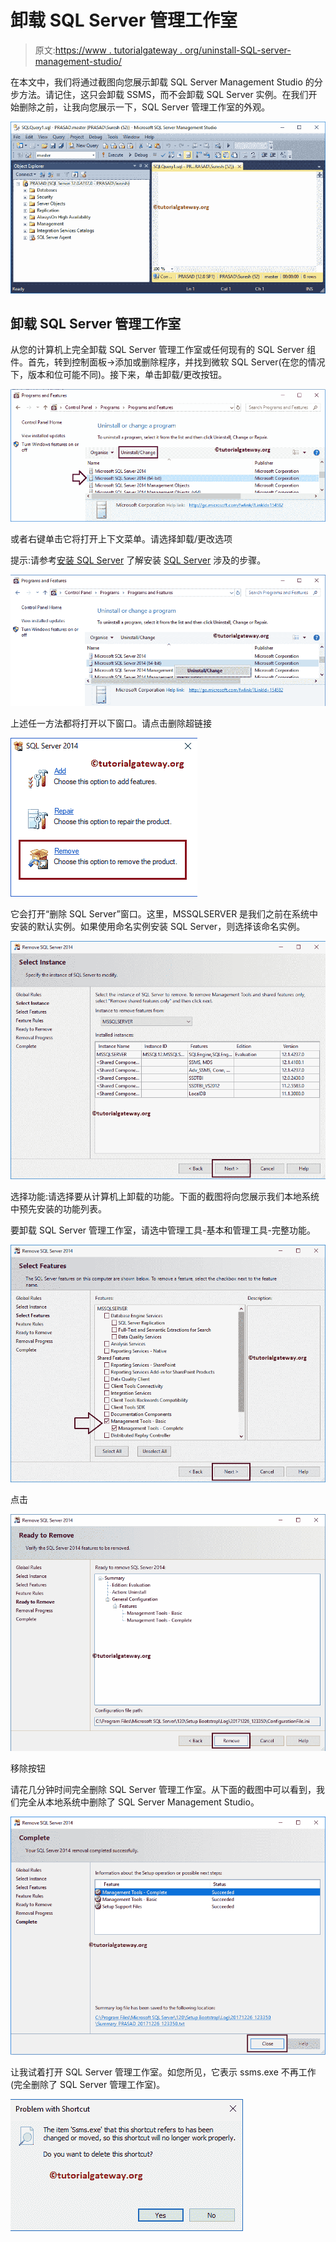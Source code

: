 # 卸载 SQL Server 管理工作室

> 原文:[https://www . tutorialgateway . org/uninstall-SQL-server-management-studio/](https://www.tutorialgateway.org/uninstall-sql-server-management-studio/)

在本文中，我们将通过截图向您展示卸载 SQL Server Management Studio 的分步方法。请记住，这只会卸载 SSMS，而不会卸载 SQL Server 实例。在我们开始删除之前，让我向您展示一下，SQL Server 管理工作室的外观。

![Uninstall SQL Server Management Studio 1](img/3d0d458f9613f4bfc81d710510422ddc.png)

## 卸载 SQL Server 管理工作室

从您的计算机上完全卸载 SQL Server 管理工作室或任何现有的 SQL Server 组件。首先，转到控制面板->添加或删除程序，并找到微软 SQL Server(在您的情况下，版本和位可能不同)。接下来，单击卸载/更改按钮。

![Uninstall SQL Server Management Studio 2](img/f64a33e0b108ed18c2cc550ce8b9538e.png)

或者右键单击它将打开上下文菜单。请选择卸载/更改选项

提示:请参考[安装 SQL Server](https://www.tutorialgateway.org/install-sql-server/) 了解安装 [SQL Server](https://www.tutorialgateway.org/sql/) 涉及的步骤。

![Uninstall SQL Server Management Studio 3](img/647fed02c024239f6d1a1c9758f57875.png)

上述任一方法都将打开以下窗口。请点击删除超链接

![Uninstall SQL Server Management Studio 4](img/f2590a8176171bd5df772ae6c8cdd490.png)

它会打开“删除 SQL Server”窗口。这里，MSSQLSERVER 是我们之前在系统中安装的默认实例。如果使用命名实例安装 SQL Server，则选择该命名实例。

![Uninstall SQL Server Management Studio 6](img/b28af5b1c9bcd0c44b516197bc7d4211.png)

选择功能:请选择要从计算机上卸载的功能。下面的截图将向您展示我们本地系统中预先安装的功能列表。

要卸载 SQL Server 管理工作室，请选中管理工具-基本和管理工具-完整功能。

![Uninstall SQL Server Management Studio 8](img/fa46aa3e911251451b00d3bc470f52f8.png)

点击

![Uninstall SQL Server Management Studio 9](img/0d707217fbfadc5c89fa9c81bf22e970.png)

移除按钮

请花几分钟时间完全删除 SQL Server 管理工作室。从下面的截图中可以看到，我们完全从本地系统中删除了 SQL Server Management Studio。

![Uninstall SQL Server Management Studio 11](img/5aceb4b2224bb696da8841a17dd9c53c.png)

让我试着打开 SQL Server 管理工作室。如您所见，它表示 ssms.exe 不再工作(完全删除了 SQL Server 管理工作室)。

![Uninstall SQL Server Management Studio 12](img/3dc91f7f32218b777419dde71a08188d.png)